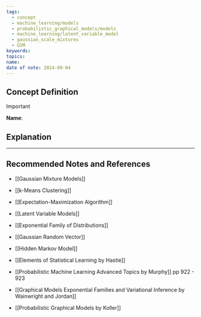 ```yaml
---
tags:
  - concept
  - machine_learning/models
  - probabilistic_graphical_models/models
  - machine_learning/latent_variable_model
  - gaussian_scale_mixtures
  - GSM
keywords: 
topics: 
name: 
date of note: 2024-09-04
---
```


## Concept Definition

>[!important]
>**Name**: 



## Explanation





-----------
##  Recommended Notes and References


- [[Gaussian Mixture Models]]
- [[k-Means Clustering]]
- [[Expectation-Maximization Algorithm]]


- [[Latent Variable Models]]
- [[Exponential Family of Distributions]]
- [[Gaussian Random Vector]]

- [[Hidden Markov Model]]


- [[Elements of Statistical Learning by Hastie]]
- [[Probabilistic Machine Learning Advanced Topics by Murphy]] pp 922 - 923
- [[Graphical Models Exponential Families and Variational Inference by Wainwright and Jordan]]
- [[Probabilistic Graphical Models by Koller]]